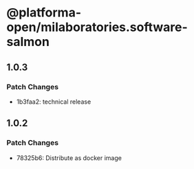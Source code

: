 # @platforma-open/milaboratories.software-salmon

## 1.0.3

### Patch Changes

- 1b3faa2: technical release

## 1.0.2

### Patch Changes

- 78325b6: Distribute as docker image
